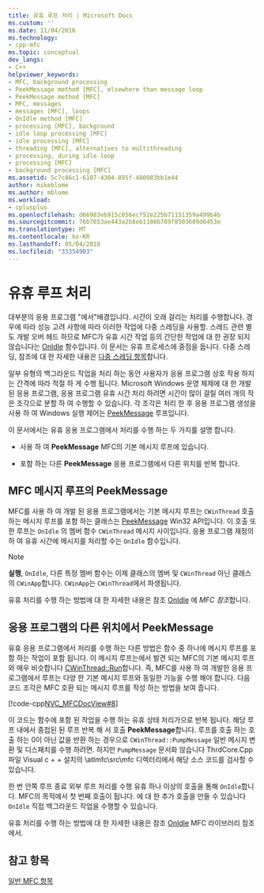 ```yaml
---
title: 유휴 루프 처리 | Microsoft Docs
ms.custom: ''
ms.date: 11/04/2016
ms.technology:
- cpp-mfc
ms.topic: conceptual
dev_langs:
- C++
helpviewer_keywords:
- MFC, background processing
- PeekMessage method [MFC], elsewhere than message loop
- PeekMessage method [MFC]
- MFC, messages
- messages [MFC], loops
- OnIdle method [MFC]
- processing [MFC], background
- idle loop processing [MFC]
- idle processing [MFC]
- threading [MFC], alternatives to multithreading
- processing, during idle loop
- processing [MFC]
- background processing [MFC]
ms.assetid: 5c7c46c1-6107-4304-895f-480983bb1e44
author: mikeblome
ms.author: mblome
ms.workload:
- cplusplus
ms.openlocfilehash: d66983eb915c856ecf52e225b71151359a499b4b
ms.sourcegitcommit: 76b7653ae443a2b8eb1186b789f8503609d6453e
ms.translationtype: MT
ms.contentlocale: ko-KR
ms.lasthandoff: 05/04/2018
ms.locfileid: "33354903"
---
```

# <a name="idle-loop-processing"></a>유휴 루프 처리
대부분의 응용 프로그램 "에서"배경입니다. 시간이 오래 걸리는 처리를 수행합니다. 경우에 따라 성능 고려 사항에 따라 이러한 작업에 다중 스레딩을 사용할. 스레드 관련 별도 개발 오버 헤드 하므로 MFC가 유휴 시간 작업 등의 간단한 작업에 대 한 권장 되지 않습니다는 [OnIdle](../mfc/reference/cwinthread-class.md#onidle) 함수입니다. 이 문서는 유휴 프로세스에 중점을 둡니다. 다중 스레딩, 참조에 대 한 자세한 내용은 [다중 스레딩 항목](../parallel/multithreading-support-for-older-code-visual-cpp.md)합니다.  
  
 일부 유형의 백그라운드 작업을 처리 하는 동안 사용자가 응용 프로그램 상호 작용 하지는 간격에 따라 적절 하 게 수행 됩니다. Microsoft Windows 운영 체제에 대 한 개발 된 응용 프로그램, 응용 프로그램 유휴 시간 처리 하려면 시간이 많이 걸릴 여러 개의 작은 조각으로 분할 하 여 수행할 수 있습니다. 각 조각은 처리 한 후 응용 프로그램 생성을 사용 하 여 Windows 실행 제어는 [PeekMessage](http://msdn.microsoft.com/library/windows/desktop/ms644943) 루프입니다.  
  
 이 문서에서는 유휴 응용 프로그램에서 처리를 수행 하는 두 가지를 설명 합니다.  
  
-   사용 하 여 **PeekMessage** MFC의 기본 메시지 루프에 있습니다.  
  
-   포함 하는 다른 **PeekMessage** 응용 프로그램에서 다른 위치를 반복 합니다.  
  
##  <a name="_core_peekmessage_in_the_mfc_message_loop"></a> MFC 메시지 루프의 PeekMessage  
 MFC를 사용 하 여 개발 된 응용 프로그램에서는 기본 메시지 루프는 `CWinThread` 호출 하는 메시지 루프를 포함 하는 클래스는 [PeekMessage](http://msdn.microsoft.com/library/windows/desktop/ms644943) Win32 API입니다. 이 호출 또한 루프는 `OnIdle` 의 멤버 함수 `CWinThread` 메시지 사이입니다. 응용 프로그램 재정의 하 여 유휴 시간에 메시지를 처리할 수는 `OnIdle` 함수입니다.  
  
> [!NOTE]
>  **실행**, `OnIdle`, 다른 특정 멤버 함수는 이제 클래스의 멤버 및 `CWinThread` 아닌 클래스의 `CWinApp`합니다. `CWinApp`는 `CWinThread`에서 파생됩니다.  
  
 유휴 처리를 수행 하는 방법에 대 한 자세한 내용은 참조 [OnIdle](../mfc/reference/cwinthread-class.md#onidle) 에 *MFC 참조*합니다.  
  
##  <a name="_core_peekmessage_elsewhere_in_your_application"></a> 응용 프로그램의 다른 위치에서 PeekMessage  
 유휴 응용 프로그램에서 처리를 수행 하는 다른 방법은 함수 중 하나에 메시지 루프를 포함 하는 작업이 포함 됩니다. 이 메시지 루프는에서 발견 되는 MFC의 기본 메시지 루프와 매우 비슷합니다 [CWinThread::Run](../mfc/reference/cwinthread-class.md#run)합니다. 즉, MFC를 사용 하 여 개발한 응용 프로그램에서 루프는 다양 한 기본 메시지 루프와 동일한 기능을 수행 해야 합니다. 다음 코드 조각은 MFC 호환 되는 메시지 루프를 작성 하는 방법을 보여 줍니다.  
  
 [!code-cpp[NVC_MFCDocView#8](../mfc/codesnippet/cpp/idle-loop-processing_1.cpp)]  
  
 이 코드는 함수에 포함 된 작업을 수행 하는 유휴 상태 처리가으로 반복 됩니다. 해당 루프 내에서 중첩된 된 루프 반복 해 서 호출 **PeekMessage**합니다. 루프를 호출 하는 호출 하는 0이 아닌 값을 반환 하는 경우으로 `CWinThread::PumpMessage` 일반 메시지 변환 및 디스패치를 수행 하려면. 하지만 `PumpMessage` 문서화 않습니다 ThrdCore.Cpp 파일 Visual c + + 설치의 \atlmfc\src\mfc 디렉터리에서 해당 소스 코드를 검사할 수 있습니다.  
  
 한 번 안쪽 루프 종료 외부 루프 처리를 수행 유휴 하나 이상의 호출을 통해 `OnIdle`합니다. MFC의 목적에서 첫 번째 호출이 됩니다. 에 대 한 추가 호출을 만들 수 있습니다 `OnIdle` 직접 백그라운드 작업을 수행할 수 있습니다.  
  
 유휴 처리를 수행 하는 방법에 대 한 자세한 내용은 참조 [OnIdle](../mfc/reference/cwinthread-class.md#onidle) MFC 라이브러리 참조에서.  
  
## <a name="see-also"></a>참고 항목  
 [일반 MFC 항목](../mfc/general-mfc-topics.md)

